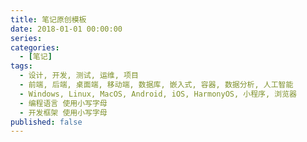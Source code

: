 ```yaml
---
title: 笔记原创模板
date: 2018-01-01 00:00:00
series: 
categories:
  - [笔记]
tags:
  - 设计, 开发, 测试, 运维, 项目
  - 前端, 后端, 桌面端, 移动端, 数据库, 嵌入式, 容器, 数据分析, 人工智能
  - Windows, Linux, MacOS, Android, iOS, HarmonyOS, 小程序, 浏览器 
  - 编程语言 使用小写字母  
  - 开发框架 使用小写字母  
published: false
---
```

